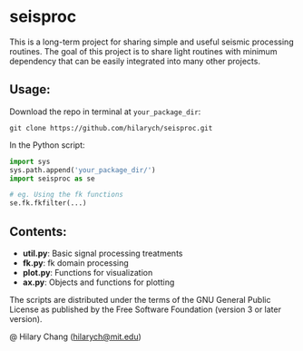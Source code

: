 # seisproc

This is a long-term project for sharing simple and useful seismic processing routines. The goal of this project is to share light routines with minimum dependency that can be easily integrated into many other projects.

## Usage:

Download the repo in terminal at `your_package_dir`:
```console
git clone https://github.com/hilarych/seisproc.git
```

In the Python script:
```python
import sys
sys.path.append('your_package_dir/')
import seisproc as se

# eg. Using the fk functions
se.fk.fkfilter(...) 
```



## Contents:

- **util.py**: Basic signal processing treatments
- **fk.py**: fk domain processing
- **plot.py**: Functions for visualization
- **ax.py**: Objects and functions for plotting


The scripts are distributed under the terms of the GNU General Public License as 
published by the Free Software Foundation (version 3 or later version).

@ Hilary Chang ([hilarych@mit.edu](hilarych@mit.edu))

